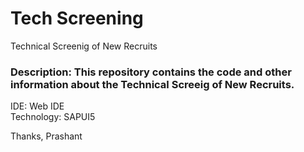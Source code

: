 # Tech Screening
Technical Screenig of New Recruits

### Description: This repository contains the code and other information about the Technical Screeig of New Recruits.

IDE: Web IDE</br>
Technology: SAPUI5

Thanks,
Prashant
